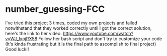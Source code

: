 # number_guessing-FCC
I've tried this project 3 times, coded my own projects and failed notwithstand that they worked correctly until I got the correct solution, here's the link to her video: https://www.youtube.com/watch?v=WJ_IxpjRX58
Follow her bash script and don't try to customize your code (It's kinda frustrating but it is the final path to ascomplish to final project)
Good luck!!

